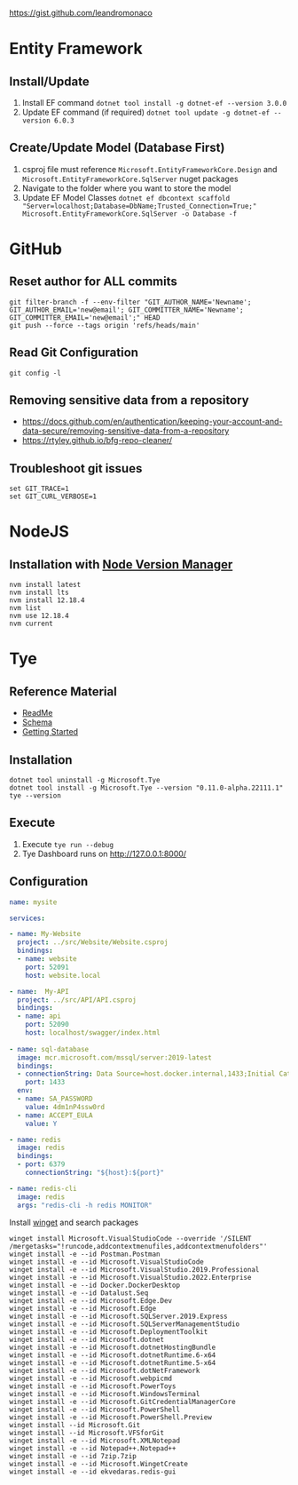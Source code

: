 https://gist.github.com/leandromonaco

# Entity Framework

## Install/Update
1. Install EF command ```dotnet tool install -g dotnet-ef --version 3.0.0```
2. Update EF command (if required) ```dotnet tool update -g dotnet-ef --version 6.0.3```

## Create/Update Model (Database First)
1. csproj file must reference  ```Microsoft.EntityFrameworkCore.Design``` and ```Microsoft.EntityFrameworkCore.SqlServer``` nuget packages
2. Navigate to the folder where you want to store the model
3. Update EF Model Classes ```dotnet ef dbcontext scaffold "Server=localhost;Database=DbName;Trusted_Connection=True;" Microsoft.EntityFrameworkCore.SqlServer -o Database -f```
    
# GitHub

## Reset author for ALL commits
```
git filter-branch -f --env-filter "GIT_AUTHOR_NAME='Newname'; GIT_AUTHOR_EMAIL='new@email'; GIT_COMMITTER_NAME='Newname'; GIT_COMMITTER_EMAIL='new@email';" HEAD
git push --force --tags origin 'refs/heads/main'
```

## Read Git Configuration
```
git config -l
```

## Removing sensitive data from a repository
- https://docs.github.com/en/authentication/keeping-your-account-and-data-secure/removing-sensitive-data-from-a-repository
- https://rtyley.github.io/bfg-repo-cleaner/

## Troubleshoot git issues

```
set GIT_TRACE=1
set GIT_CURL_VERBOSE=1
```

# NodeJS

## Installation with [Node Version Manager](https://github.com/coreybutler/nvm-windows)

```
nvm install latest
nvm install lts
nvm install 12.18.4
nvm list
nvm use 12.18.4
nvm current
```

# Tye

## Reference Material
- [ReadMe](https://github.com/dotnet/tye/blob/main/docs/README.md)
- [Schema](https://github.com/dotnet/tye/blob/main/docs/reference/schema.md)
- [Getting Started](https://github.com/dotnet/tye/blob/main/docs/getting_started.md)

## Installation

```
dotnet tool uninstall -g Microsoft.Tye
dotnet tool install -g Microsoft.Tye --version "0.11.0-alpha.22111.1"
tye --version
```

## Execute

1. Execute ```tye run --debug```
2. Tye Dashboard runs on http://127.0.0.1:8000/

## Configuration

```yaml
name: mysite

services:

- name: My-Website
  project: ../src/Website/Website.csproj
  bindings:
  - name: website
    port: 52091
    host: website.local

- name:  My-API
  project: ../src/API/API.csproj
  bindings:
  - name: api
    port: 52090
    host: localhost/swagger/index.html
    
- name: sql-database
  image: mcr.microsoft.com/mssql/server:2019-latest
  bindings:
  - connectionString: Data Source=host.docker.internal,1433;Initial Catalog=sqldatabase;Persist Security Info=True;User ID=sa;Password=${env:SA_PASSWORD}
    port: 1433
  env:
  - name: SA_PASSWORD
    value: 4dm1nP4ssw0rd
  - name: ACCEPT_EULA
    value: Y

- name: redis
  image: redis
  bindings:
  - port: 6379
    connectionString: "${host}:${port}"

- name: redis-cli
  image: redis
  args: "redis-cli -h redis MONITOR"
```

Install [winget](https://winget.run) and search packages

```
winget install Microsoft.VisualStudioCode --override '/SILENT /mergetasks="!runcode,addcontextmenufiles,addcontextmenufolders"'
winget install -e --id Postman.Postman
winget install -e --id Microsoft.VisualStudioCode
winget install -e --id Microsoft.VisualStudio.2019.Professional
winget install -e --id Microsoft.VisualStudio.2022.Enterprise
winget install -e --id Docker.DockerDesktop
winget install -e --id Datalust.Seq
winget install -e --id Microsoft.Edge.Dev
winget install -e --id Microsoft.Edge
winget install -e --id Microsoft.SQLServer.2019.Express
winget install -e --id Microsoft.SQLServerManagementStudio
winget install -e --id Microsoft.DeploymentToolkit
winget install -e --id Microsoft.dotnet
winget install -e --id Microsoft.dotnetHostingBundle
winget install -e --id Microsoft.dotnetRuntime.6-x64
winget install -e --id Microsoft.dotnetRuntime.5-x64
winget install -e --id Microsoft.dotNetFramework
winget install -e --id Microsoft.webpicmd
winget install -e --id Microsoft.PowerToys
winget install -e --id Microsoft.WindowsTerminal
winget install -e --id Microsoft.GitCredentialManagerCore
winget install -e --id Microsoft.PowerShell
winget install -e --id Microsoft.PowerShell.Preview
winget install --id Microsoft.Git
winget install --id Microsoft.VFSforGit
winget install -e --id Microsoft.XMLNotepad
winget install -e --id Notepad++.Notepad++
winget install -e --id 7zip.7zip
winget install -e --id Microsoft.WingetCreate
winget install -e --id ekvedaras.redis-gui
```
